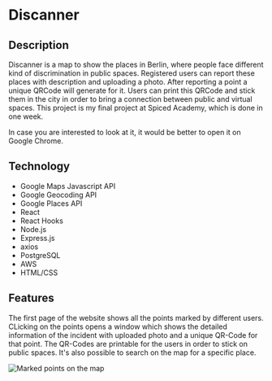 # Discanner

## Description

Discanner is a map to show the places in Berlin, where people face different kind of discrimination in public spaces. Registered users can report these places with description and uploading a photo. After reporting a point a unique QRCode will generate for it. Users can print this QRCode and stick them in the city in order to bring a connection between public and virtual spaces. This project is my final project at Spiced Academy, which is done in one week.

In case you are interested to look at it, it would be better to open it on Google Chrome.

## Technology

-   Google Maps Javascript API
-   Google Geocoding API
-   Google Places API
-   React
-   React Hooks
-   Node.js
-   Express.js
-   axios
-   PostgreSQL
-   AWS
-   HTML/CSS

## Features

The first page of the website shows all the points marked by different users.
CLicking on the points opens a window which shows the detailed information of the incident
with uploaded photo and a unique QR-Code for that point. The QR-Codes are printable for the users in order to stick on public spaces. It's also possible to search on the map for a specific place.

![Marked points on the map](public/readme/points.gif)
